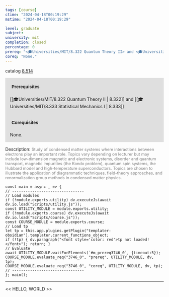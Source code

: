 ```yaml
---
tags: [course]
ctime: "2024-04-18T00:19:29"
mstime: "2024-04-18T00:19:29"

level: graduate
subject: 
university: mit
completion: closed
percentage: 0
prereq: "<🎓Universities/MIT/8.322 Quantum Theory II> and <🎓Universities/MIT/8.333 Statistical Mechanics I>"
coreq: "None."
---
```


catalog [8.514](http://student.mit.edu/catalog/m8b.html#8.514)

<span style="display: block; padding: 15px; background-color: rgb(100, 100, 100, 0.2);"><font id="m_prereq3746_0" style="display: block; font-family: Arial, sans-serif; font-weight: bold; padding: 5px">Prerequisites</font><br><span id="prereq3746_0">[[🎓Universities/MIT/8.322 Quantum Theory II | 8.322]] and [[🎓Universities/MIT/8.333 Statistical Mechanics I | 8.333]]</span></span>
<span style="display: block; padding: 15px; background-color: rgb(100, 100, 100, 0.2);"><font id="m_coreq3746_0" style="display: block; font-family: Arial, sans-serif; font-weight: bold; padding: 5px">Corequisites</font><br><span id="coreq3746_0">None.</span></span>

<font style="">Description:</font>
<font style="color: grey; font-size: 0.8rem;">Study of condensed matter systems where interactions between electrons play an important role. Topics vary depending on lecturer but may include low-dimension magnetic and electronic systems, disorder and quantum transport, magnetic impurities (the Kondo problem), quantum spin systems, the Hubbard model and high-temperature superconductors. Topics are chosen to illustrate the application of diagrammatic techniques, field-theory approaches, and renormalization group methods in condensed matter physics.</font>

```dataviewjs
const main = async _ => {
// --------------------------------
// Load modules
if (!module.exports.utility) dv.executeJs(await dv.io.load("Scripts/utility.js"));
const UTILITY_MODULE = module.exports.utility;
if (!module.exports.course) dv.executeJs(await dv.io.load("Scripts/course.js"));
const COURSE_MODULE = module.exports.course;
// Load tp
let tp = this.app.plugins.getPlugin("templater-obsidian").templater.current_functions_object;
if (!tp) { dv.paragraph("<font style='color: red'>tp not loaded!</font>"); return; }
// Evaluate
await UTILITY_MODULE.waitForElements(`#m_prereq3746_0`, {timeout:5});
COURSE_MODULE.evaluate_req("3746_0", "prereq", UTILITY_MODULE, dv, tp);
COURSE_MODULE.evaluate_req("3746_0", "coreq", UTILITY_MODULE, dv, tp);
// --------------------------------
}; main();
```

---

<< HELLO, WORLD >>

